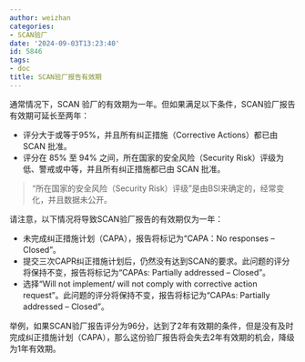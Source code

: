 ```yaml
---
author: weizhan
categories:
- SCAN验厂
date: '2024-09-03T13:23:40'
id: 5846
tags:
- doc
title: SCAN验厂报告有效期
---
```


通常情况下，SCAN 验厂的有效期为一年。但如果满足以下条件，SCAN验厂报告有效期可延长至两年：

  * 评分大于或等于95%，并且所有纠正措施（Corrective Actions）都已由 SCAN 批准。
  * 评分在 85% 至 94% 之间，所在国家的安全风险（Security Risk）评级为低、警戒或中等，并且所有纠正措施都已由 SCAN 批准。

> “所在国家的安全风险（Security Risk）评级”是由BSI来确定的，经常变化，并且数据未公开。

请注意，以下情况将导致SCAN验厂报告的有效期仅为一年：

  * 未完成纠正措施计划（CAPA），报告将标记为“CAPA：No responses – Closed”。
  * 提交三次CAPR纠正措施计划后，仍然没有达到SCAN的要求。此问题的评分将保持不变，报告将标记为“CAPAs: Partially addressed – Closed”。
  * 选择“Will not implement/ will not comply with corrective action request”。此问题的评分将保持不变，报告将标记为“CAPAs: Partially addressed – Closed”。

举例，如果SCAN验厂报告评分为96分，达到了2年有效期的条件，但是没有及时完成纠正措施计划（CAPA），那么这份验厂报告将会失去2年有效期的机会，降级为1年有效期。

